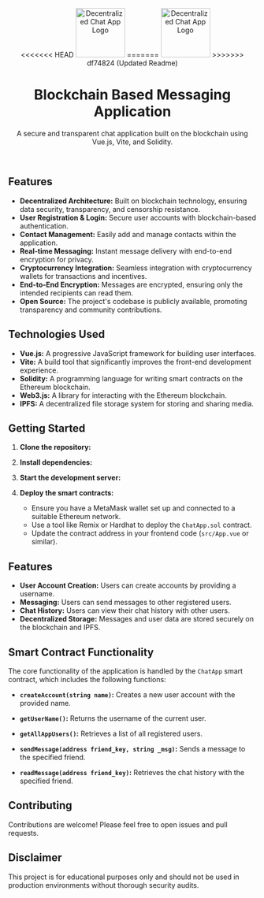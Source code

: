 <div align="center">
<<<<<<< HEAD
  <img src="/home/user/chatapp/src/assets/ChatLogo.svg" alt="Decentralized Chat App Logo" width="100">  
=======
  <img src="https://i.ibb.co/r4hyX78/Chat-Logo-bc.png" alt="Decentralized Chat App Logo" width="100">  
>>>>>>> df74824 (Updated Readme)
</div>

<h1 align="center">Blockchain Based Messaging Application</h1>

<p align="center">
  A secure and transparent chat application built on the blockchain using Vue.js, Vite, and Solidity.
</p>

<br>

## Features

* **Decentralized Architecture:** Built on blockchain technology, ensuring data security, transparency, and censorship resistance.
* **User Registration & Login:** Secure user accounts with blockchain-based authentication.
* **Contact Management:** Easily add and manage contacts within the application.
* **Real-time Messaging:** Instant message delivery with end-to-end encryption for privacy.
* **Cryptocurrency Integration:** Seamless integration with cryptocurrency wallets for transactions and incentives.
* **End-to-End Encryption:** Messages are encrypted, ensuring only the intended recipients can read them.
* **Open Source:**  The project's codebase is publicly available, promoting transparency and community contributions.

## Technologies Used

* **Vue.js:** A progressive JavaScript framework for building user interfaces.
* **Vite:** A build tool that significantly improves the front-end development experience.
* **Solidity:** A programming language for writing smart contracts on the Ethereum blockchain.
* **Web3.js:** A library for interacting with the Ethereum blockchain.
* **IPFS:** A decentralized file storage system for storing and sharing media.

## Getting Started

1. **Clone the repository:**

2. **Install dependencies:**
3. **Start the development server:**
4. **Deploy the smart contracts:**
   - Ensure you have a MetaMask wallet set up and connected to a suitable Ethereum network.
   - Use a tool like Remix or Hardhat to deploy the `ChatApp.sol` contract.
   - Update the contract address in your frontend code (`src/App.vue` or similar).


## Features

* **User Account Creation:** Users can create accounts by providing a username.
* **Messaging:** Users can send messages to other registered users.
* **Chat History:** Users can view their chat history with other users.
* **Decentralized Storage:** Messages and user data are stored securely on the blockchain and IPFS.


## Smart Contract Functionality

The core functionality of the application is handled by the `ChatApp` smart contract, which includes the following functions:

* **`createAccount(string name)`:** Creates a new user account with the provided name.
* **`getUserName()`:** Returns the username of the current user.

* **`getAllAppUsers()`:** Retrieves a list of all registered users.
* **`sendMessage(address friend_key, string _msg)`:** Sends a message to the specified friend.
* **`readMessage(address friend_key)`:** Retrieves the chat history with the specified friend.

## Contributing

Contributions are welcome! Please feel free to open issues and pull requests.


## Disclaimer

This project is for educational purposes only and should not be used in production environments without thorough security audits.

   